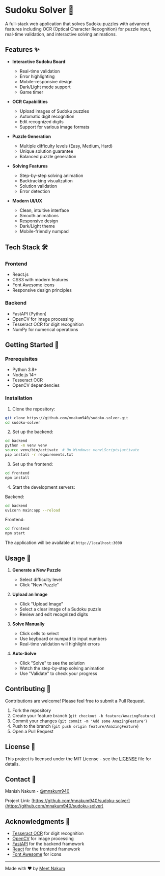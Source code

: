 # Sudoku Solver 🎯

A full-stack web application that solves Sudoku puzzles with advanced features including OCR (Optical Character Recognition) for puzzle input, real-time validation, and interactive solving animations.

## Features ✨

- **Interactive Sudoku Board**
  - Real-time validation
  - Error highlighting
  - Mobile-responsive design
  - Dark/Light mode support
  - Game timer

- **OCR Capabilities**
  - Upload images of Sudoku puzzles
  - Automatic digit recognition
  - Edit recognized digits
  - Support for various image formats

- **Puzzle Generation**
  - Multiple difficulty levels (Easy, Medium, Hard)
  - Unique solution guarantee
  - Balanced puzzle generation

- **Solving Features**
  - Step-by-step solving animation
  - Backtracking visualization
  - Solution validation
  - Error detection

- **Modern UI/UX**
  - Clean, intuitive interface
  - Smooth animations
  - Responsive design
  - Dark/Light theme
  - Mobile-friendly numpad

## Tech Stack 🛠️

### Frontend
- React.js
- CSS3 with modern features
- Font Awesome icons
- Responsive design principles

### Backend
- FastAPI (Python)
- OpenCV for image processing
- Tesseract OCR for digit recognition
- NumPy for numerical operations

## Getting Started 🚀

### Prerequisites
- Python 3.8+
- Node.js 14+
- Tesseract OCR
- OpenCV dependencies

### Installation

1. Clone the repository:
```bash
git clone https://github.com/mnakum940/sudoku-solver.git
cd sudoku-solver
```

2. Set up the backend:
```bash
cd backend
python -m venv venv
source venv/bin/activate  # On Windows: venv\Scripts\activate
pip install -r requirements.txt
```

3. Set up the frontend:
```bash
cd frontend
npm install
```

4. Start the development servers:

Backend:
```bash
cd backend
uvicorn main:app --reload
```

Frontend:
```bash
cd frontend
npm start
```

The application will be available at `http://localhost:3000`

## Usage 📝

1. **Generate a New Puzzle**
   - Select difficulty level
   - Click "New Puzzle"

2. **Upload an Image**
   - Click "Upload Image"
   - Select a clear image of a Sudoku puzzle
   - Review and edit recognized digits

3. **Solve Manually**
   - Click cells to select
   - Use keyboard or numpad to input numbers
   - Real-time validation will highlight errors

4. **Auto-Solve**
   - Click "Solve" to see the solution
   - Watch the step-by-step solving animation
   - Use "Validate" to check your progress

## Contributing 🤝

Contributions are welcome! Please feel free to submit a Pull Request.

1. Fork the repository
2. Create your feature branch (`git checkout -b feature/AmazingFeature`)
3. Commit your changes (`git commit -m 'Add some AmazingFeature'`)
4. Push to the branch (`git push origin feature/AmazingFeature`)
5. Open a Pull Request

## License 📄

This project is licensed under the MIT License - see the [LICENSE](LICENSE) file for details.

## Contact 📧

Manish Nakum - [@mnakum940](https://instagram.com/mnakum940)

Project Link: [https://github.com/mnakum940/sudoku-solver](https://github.com/mnakum940/sudoku-solver)

## Acknowledgments 🙏

- [Tesseract OCR](https://github.com/tesseract-ocr/tesseract) for digit recognition
- [OpenCV](https://opencv.org/) for image processing
- [FastAPI](https://fastapi.tiangolo.com/) for the backend framework
- [React](https://reactjs.org/) for the frontend framework
- [Font Awesome](https://fontawesome.com/) for icons

---

Made with ❤️ by [Meet Nakum](https://github.com/mnakum940) 